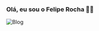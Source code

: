 ### Olá, eu sou o Felipe Rocha 👨‍💻

![Blog](https://github-readme-stats.vercel.app/api/top-langs/?username=rochafrp&theme=blue-green)
